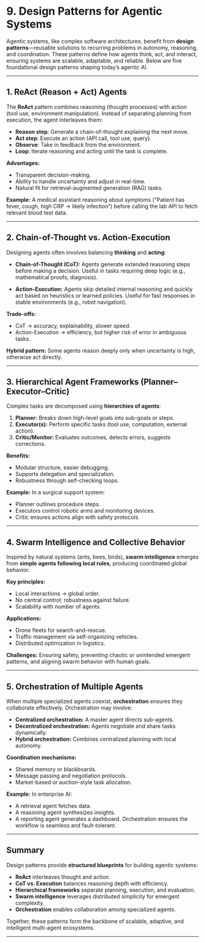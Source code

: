 # 9. **Design Patterns for Agentic Systems**

Agentic systems, like complex software architectures, benefit from **design patterns**—reusable solutions to recurring problems in autonomy, reasoning, and coordination. These patterns define how agents think, act, and interact, ensuring systems are scalable, adaptable, and reliable. Below are five foundational design patterns shaping today’s agentic AI.

---

## **1. ReAct (Reason + Act) Agents**

The **ReAct** pattern combines reasoning (thought processes) with action (tool use, environment manipulation). Instead of separating planning from execution, the agent interleaves them:

* **Reason step**: Generate a chain-of-thought explaining the next move.
* **Act step**: Execute an action (API call, tool use, query).
* **Observe**: Take in feedback from the environment.
* **Loop**: Iterate reasoning and acting until the task is complete.

**Advantages:**

* Transparent decision-making.
* Ability to handle uncertainty and adjust in real-time.
* Natural fit for retrieval-augmented generation (RAG) tasks.

**Example:**
A medical assistant reasoning about symptoms (“Patient has fever, cough, high CRP → likely infection”) before calling the lab API to fetch relevant blood test data.

---

## **2. Chain-of-Thought vs. Action-Execution**

Designing agents often involves balancing **thinking** and **acting**:

* **Chain-of-Thought (CoT):**
  Agents generate extended reasoning steps before making a decision. Useful in tasks requiring deep logic (e.g., mathematical proofs, diagnosis).

* **Action-Execution:**
  Agents skip detailed internal reasoning and quickly act based on heuristics or learned policies. Useful for fast responses in stable environments (e.g., robot navigation).

**Trade-offs:**

* CoT → accuracy, explainability, slower speed.
* Action-Execution → efficiency, but higher risk of error in ambiguous tasks.

**Hybrid pattern:** Some agents reason deeply only when uncertainty is high, otherwise act directly.

---

## **3. Hierarchical Agent Frameworks (Planner–Executor–Critic)**

Complex tasks are decomposed using **hierarchies of agents**:

1. **Planner:** Breaks down high-level goals into sub-goals or steps.
2. **Executor(s):** Perform specific tasks (tool use, computation, external action).
3. **Critic/Monitor:** Evaluates outcomes, detects errors, suggests corrections.

**Benefits:**

* Modular structure, easier debugging.
* Supports delegation and specialization.
* Robustness through self-checking loops.

**Example:**
In a surgical support system:

* Planner outlines procedure steps.
* Executors control robotic arms and monitoring devices.
* Critic ensures actions align with safety protocols.

---

## **4. Swarm Intelligence and Collective Behavior**

Inspired by natural systems (ants, bees, birds), **swarm intelligence** emerges from **simple agents following local rules**, producing coordinated global behavior.

**Key principles:**

* Local interactions → global order.
* No central control; robustness against failure.
* Scalability with number of agents.

**Applications:**

* Drone fleets for search-and-rescue.
* Traffic management via self-organizing vehicles.
* Distributed optimization in logistics.

**Challenges:**
Ensuring safety, preventing chaotic or unintended emergent patterns, and aligning swarm behavior with human goals.

---

## **5. Orchestration of Multiple Agents**

When multiple specialized agents coexist, **orchestration** ensures they collaborate effectively. Orchestration may involve:

* **Centralized orchestration:** A master agent directs sub-agents.
* **Decentralized orchestration:** Agents negotiate and share tasks dynamically.
* **Hybrid orchestration:** Combines centralized planning with local autonomy.

**Coordination mechanisms:**

* Shared memory or blackboards.
* Message passing and negotiation protocols.
* Market-based or auction-style task allocation.

**Example:**
In enterprise AI:

* A retrieval agent fetches data.
* A reasoning agent synthesizes insights.
* A reporting agent generates a dashboard.
  Orchestration ensures the workflow is seamless and fault-tolerant.

---

## **Summary**

Design patterns provide **structured blueprints** for building agentic systems:

* **ReAct** interleaves thought and action.
* **CoT vs. Execution** balances reasoning depth with efficiency.
* **Hierarchical frameworks** separate planning, execution, and evaluation.
* **Swarm intelligence** leverages distributed simplicity for emergent complexity.
* **Orchestration** enables collaboration among specialized agents.

Together, these patterns form the backbone of scalable, adaptive, and intelligent multi-agent ecosystems.

---
